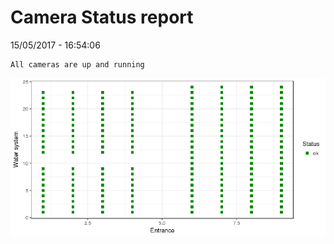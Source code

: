 Camera Status report
================
15/05/2017 - 16:54:06

    All cameras are up and running

![](camreport_files/figure-markdown_github/unnamed-chunk-2-1.png)
